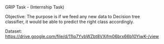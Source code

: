GRIP Task - (Internship Task)

Objective: The purpose is if we feed any new data to Decision tree classifier, it would be able to
           predict the right class accordingly.
           
Dataset: https://drive.google.com/file/d/11Iq7YvbWZbt8VXjfm06brx66b10YiwK-/view

